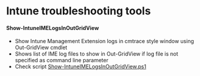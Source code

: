 # Intune troubleshooting tools

#### Show-IntuneIMELogsInOutGridView
* Show Intune Management Extension logs in cmtrace style window using Out-GridView cmdlet
* Shows list of IME log files to show in Out-GridView if log file is not specified as command line parameter
* Check script [Show-IntuneIMELogsInOutGridView.ps1](./Show-IntuneIMELogsInOutGridView.ps1)
